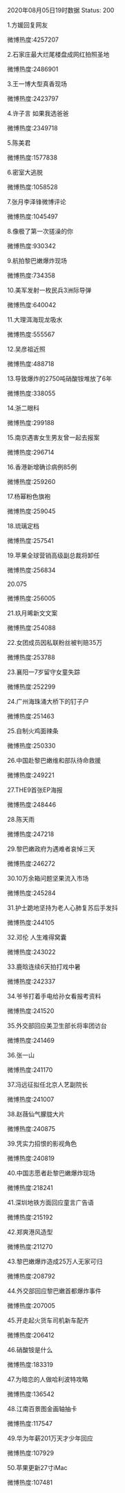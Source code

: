 2020年08月05日19时数据
Status: 200

1.方媛回复网友

微博热度:4257207

2.石家庄最大烂尾楼盘成网红拍照圣地

微博热度:2486901

3.王一博大型真香现场

微博热度:2423797

4.许子言 如果我选爸爸

微博热度:2349718

5.陈美君

微博热度:1577838

6.密室大逃脱

微博热度:1058528

7.张月李泽锋微博评论

微博热度:1045497

8.像极了第一次搓澡的你

微博热度:930342

9.航拍黎巴嫩爆炸现场

微博热度:734358

10.美军发射一枚民兵3洲际导弹

微博热度:640042

11.大理洱海现龙吸水

微博热度:555567

12.吴彦祖近照

微博热度:488718

13.导致爆炸的2750吨硝酸铵堆放了6年

微博热度:338055

14.浙二眼科

微博热度:299188

15.南京遇害女生男友曾一起去报案

微博热度:296714

16.香港新增确诊病例85例

微博热度:259260

17.杨幂粉色旗袍

微博热度:259045

18.琉璃定档

微博热度:257541

19.苹果全球营销高级副总裁将卸任

微博热度:256834

20.075

微博热度:256005

21.玖月晞新文文案

微博热度:254088

22.女团成员因私联粉丝被判赔35万

微博热度:253788

23.襄阳一7岁留守女童失踪

微博热度:252299

24.广州海珠涌大桥下的钉子户

微博热度:251463

25.自制火鸡面辣条

微博热度:250330

26.中国赴黎巴嫩维和部队待命救援

微博热度:249221

27.THE9首张EP海报

微博热度:248446

28.陈天雨

微博热度:247218

29.黎巴嫩政府为遇难者哀悼三天

微博热度:246272

30.10万余箱问题坚果流入市场

微博热度:245284

31.护士跪地坚持为老人心肺复苏后手发抖

微博热度:244105

32.邓伦 人生难得窝囊

微博热度:243022

33.鹿晗连续6天拍打戏中暑

微博热度:242337

34.爷爷打着手电给孙女看报考资料

微博热度:241520

35.外交部回应美卫生部长将率团访台

微博热度:241469

36.张一山

微博热度:241170

37.冯远征拟任北京人艺副院长

微博热度:241007

38.赵薇仙气朦胧大片

微博热度:240875

39.凭实力招恨的影视角色

微博热度:240819

40.中国志愿者赴黎巴嫩爆炸现场

微博热度:218241

41.深圳地铁方面回应童言广告语

微博热度:215192

42.郑爽港风造型

微博热度:211270

43.黎巴嫩爆炸造成25万人无家可归

微博热度:208792

44.外交部回应黎巴嫩首都爆炸事件

微博热度:207005

45.开走起火货车司机新车配齐

微博热度:206412

46.硝酸铵是什么

微博热度:183319

47.为暗恋的人做哈利波特攻略

微博热度:136542

48.江南百景图金画轴抽卡

微博热度:117547

49.华为年薪201万天才少年回应

微博热度:107929

50.苹果更新27寸iMac

微博热度:107481

